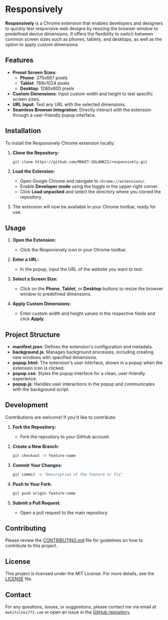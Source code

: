 # Responsively

**Responsively** is a Chrome extension that enables developers and designers to quickly test responsive web designs by resizing the browser window to predefined device dimensions. It offers the flexibility to switch between common screen sizes such as phones, tablets, and desktops, as well as the option to apply custom dimensions.

## Features

- **Preset Screen Sizes**:
  - **Phone**: 375x667 pixels
  - **Tablet**: 768x1024 pixels
  - **Desktop**: 1280x800 pixels
- **Custom Dimensions**: Input custom width and height to test specific screen sizes.
- **URL Input**: Test any URL with the selected dimensions.
- **Seamless Browser Integration**: Directly interact with the extension through a user-friendly popup interface.

## Installation

To install the Responsively Chrome extension locally:

1. **Clone the Repository:**
    ```bash
    git clone https://github.com/MOHIT-SOLANKII/responsively.git
    ```

2. **Load the Extension:**
   - Open Google Chrome and navigate to `chrome://extensions/`.
   - Enable **Developer mode** using the toggle in the upper-right corner.
   - Click **Load unpacked** and select the directory where you cloned the repository.

3. The extension will now be available in your Chrome toolbar, ready for use.

## Usage

1. **Open the Extension:**
   - Click the Responsively icon in your Chrome toolbar.

2. **Enter a URL:**
   - In the popup, input the URL of the website you want to test.

3. **Select a Screen Size:**
   - Click on the **Phone**, **Tablet**, or **Desktop** buttons to resize the browser window to predefined dimensions.

4. **Apply Custom Dimensions:**
   - Enter custom width and height values in the respective fields and click **Apply**.

## Project Structure

- **manifest.json**: Defines the extension's configuration and metadata.
- **background.js**: Manages background processes, including creating new windows with specified dimensions.
- **popup.html**: The extension's user interface, shown in a popup when the extension icon is clicked.
- **popup.css**: Styles the popup interface for a clean, user-friendly experience.
- **popup.js**: Handles user interactions in the popup and communicates with the background script.

## Development

Contributions are welcome! If you'd like to contribute:

1. **Fork the Repository:**
    - Fork the repository to your GitHub account.

2. **Create a New Branch:**
    ```bash
    git checkout -b feature-name
    ```

3. **Commit Your Changes:**
    ```bash
    git commit -m "Description of the feature or fix"
    ```

4. **Push to Your Fork:**
    ```bash
    git push origin feature-name
    ```

5. **Submit a Pull Request:**
    - Open a pull request to the main repository.

## Contributing

Please review the [CONTRIBUTING.md](CONTRIBUTING.md) file for guidelines on how to contribute to this project.

## License

This project is licensed under the MIT License. For more details, see the [LICENSE](LICENSE) file.

## Contact

For any questions, issues, or suggestions, please contact me via email at `mohitslnki773.com` or open an issue in the [GitHub repository](https://github.com/MOHIT-SOLANKII/responsively).
